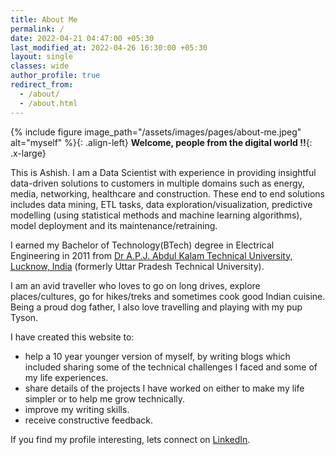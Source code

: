 ```yaml
---
title: About Me
permalink: /
date: 2022-04-21 04:47:00 +05:30
last_modified_at: 2022-04-26 16:30:00 +05:30
layout: single
classes: wide
author_profile: true
redirect_from: 
  - /about/
  - /about.html
---
```

{% include figure image_path="/assets/images/pages/about-me.jpeg" alt="myself" %}{: .align-left} 
**Welcome, people from the digital world !!**{: .x-large} 

This is Ashish. I am a Data Scientist with experience in providing insightful data-driven solutions to customers in multiple domains such as energy, media, networking, healthcare and construction.  These end to end solutions includes data mining, ETL tasks, data exploration/visualization, predictive modelling (using statistical methods and machine learning algorithms), model deployment and its maintenance/retraining. 

I earned my Bachelor of Technology(BTech) degree in Electrical Engineering in 2011 from  [Dr A.P.J. Abdul Kalam Technical University, Lucknow, India](https://aktu.ac.in/) (formerly Uttar Pradesh Technical University).

I am an avid traveller who loves to go on long drives, explore places/cultures, go for hikes/treks and sometimes cook good Indian cuisine. Being a proud dog father, I also love travelling and playing with my pup Tyson.

I have created this website to:
- help a 10 year younger version of myself, by writing blogs which included sharing some of the technical challenges I faced and some of my life experiences.
 - share details of the projects I have worked on either to make my life simpler or to help me grow technically.
 - improve my writing skills.
 - receive constructive feedback.

If you find my profile interesting, lets connect on [LinkedIn](https://www.linkedin.com/in/ashish568/).